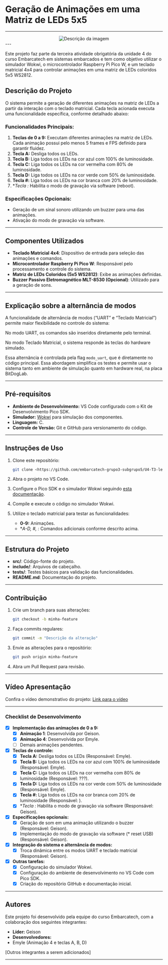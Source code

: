 # Geração de Animações em uma Matriz de LEDs 5x5

---
<div align="center">
  <img src="https://github.com/user-attachments/assets/39af7576-f2a4-46ac-9d8b-d48e2d324a55" alt="Descrição da imagem">
</div>
---


Este projeto faz parte da terceira atividade obrigatória da unidade 4 do curso Embarcatech em sistemas embarcados e tem como objetivo utilizar o simulador Wokwi, o microcontrolador Raspberry Pi Pico W, e um teclado matricial 4x4 para controlar animações em uma matriz de LEDs coloridos 5x5 WS2812.

## Descrição do Projeto

O sistema permite a geração de diferentes animações na matriz de LEDs a partir da interação com o teclado matricial. Cada tecla acionada executa uma funcionalidade específica, conforme detalhado abaixo:

### Funcionalidades Principais:

1. **Teclas de 0 a 9:** Executam diferentes animações na matriz de LEDs. Cada animação possui pelo menos 5 frames e FPS definido para garantir fluidez.
2. **Tecla A:** Desliga todos os LEDs.
3. **Tecla B:** Liga todos os LEDs na cor azul com 100% de luminosidade.
4. **Tecla C:** Liga todos os LEDs na cor vermelha com 80% de luminosidade.
5. **Tecla D:** Liga todos os LEDs na cor verde com 50% de luminosidade.
6. **Tecla #:** Liga todos os LEDs na cor branca com 20% de luminosidade.
7. **Tecla *:** Habilita o modo de gravação via software (reboot).

### Especificações Opcionais:

- Geração de um sinal sonoro utilizando um buzzer para uma das animações.
- Ativação do modo de gravação via software.
---

## Componentes Utilizados

- **Teclado Matricial 4x4**: Dispositivo de entrada para seleção das animações e comandos.
- **Microcontrolador Raspberry Pi Pico W**: Responsável pelo processamento e controle do sistema.
- **Matriz de LEDs Coloridos (5x5 WS2812)**: Exibe as animações definidas.
- **Buzzer Passivo Eletromagnético MLT-8530 (Opcional)**: Utilizado para a geração de sons.

---

## Explicação sobre a alternância de modos

A funcionalidade de alternância de modos (“UART” e “Teclado Matricial”) permite maior flexibilidade no controle do sistema:

No modo UART, os comandos são inseridos diretamente pelo terminal.

No modo Teclado Matricial, o sistema responde às teclas do hardware simulado.

Essa alternância é controlada pela flag ```modo_uart```, que é diretamente no código principal. Essa abordagem simplifica os testes e permite usar o sistema tanto em ambiente de simulação quanto em hardware real, na placa BitDogLab.

---

## Pré-requisitos

- **Ambiente de Desenvolvimento:** VS Code configurado com o Kit de Desenvolvimento Pico SDK.
- **Simulador:** [Wokwi](https://wokwi.com) para simulação dos componentes.
- **Linguagem:** C.
- **Controle de Versão:** Git e GitHub para versionamento do código.

---

## Instruções de Uso

1. Clone este repositório:
   ```bash
   git clone <https://github.com/embarcatech-grupo3-subgrupo5/U4-T3-led-matrix-animation>
   ```

2. Abra o projeto no VS Code.

3. Configure o Pico SDK e o simulador Wokwi seguindo [esta documentação](https://wokwi.com/docs).

4. Compile e execute o código no simulador Wokwi.

5. Utilize o teclado matricial para testar as funcionalidades:
   - **0-9:** Animações.
   - **A-D, #, *:** Comandos adicionais conforme descrito acima.

---

## Estrutura do Projeto

- **src/**: Código-fonte do projeto.
- **include/**: Arquivos de cabeçalho.
- **tests/**: Testes básicos para validação das funcionalidades.
- **README.md**: Documentação do projeto.

---

## Contribuição

1. Crie um branch para suas alterações:
   ```bash
   git checkout -b minha-feature
   ```

2. Faça commits regulares:
   ```bash
   git commit -m "Descrição da alteração"
   ```

3. Envie as alterações para o repositório:
   ```bash
   git push origin minha-feature
   ```

4. Abra um Pull Request para revisão.

---

## Vídeo Apresentação

Confira o vídeo demonstrativo do projeto: [Link para o vídeo](#)

---

### Checklist de Desenvolvimento

- [x] **Implementação das animações de 0 a 9:**  
  - [x] **Animação 1**: Desenvolvida por Geison.  
  - [x] **Animação 4**: Desenvolvida por Emyle.  
  - [ ] Demais animações pendentes.

- [x] **Teclas de controle:**  
  - [x] **Tecla A:** Desliga todos os LEDs (Responsável: Emyle).  
  - [x] **Tecla B:** Liga todos os LEDs na cor azul com 100% de luminosidade (Responsável: Emyle).  
  - [x] **Tecla C:** Liga todos os LEDs na cor vermelha com 80% de luminosidade (Responsável: ???).  
  - [x] **Tecla D:** Liga todos os LEDs na cor verde com 50% de luminosidade (Responsável: Emyle).  
  - [x] **Tecla #:** Liga todos os LEDs na cor branca com 20% de luminosidade (Responsável: ).  
  - [x] **Tecla *:** Habilita o modo de gravação via software (Responsável: Geison).

- [x] **Especificações opcionais:**  
  - [x] Geração de som em uma animação utilizando o buzzer (Responsável: Geison).  
  - [x] Implementação do modo de gravação via software (* reset USB) (Responsável: Geison).

- [x] **Integração do sistema e alternância de modos:**  
  - [x] Troca dinâmica entre os modos UART e teclado matricial (Responsável: Geison).  

- [x] **Outras tarefas:**  
  - [x] Configuração do simulador Wokwi.  
  - [x] Configuração do ambiente de desenvolvimento no VS Code com Pico SDK.  
  - [x] Criação do repositório GitHub e documentação inicial.

---

## Autores

Este projeto foi desenvolvido pela equipe do curso Embarcatech, com a colaboração dos seguintes integrantes:

- **Líder:** Geison
- **Desenvolvedores:**
- Emyle (Animação 4 e teclas A, B, D)

[Outros integrantes a serem adicionados]



---
